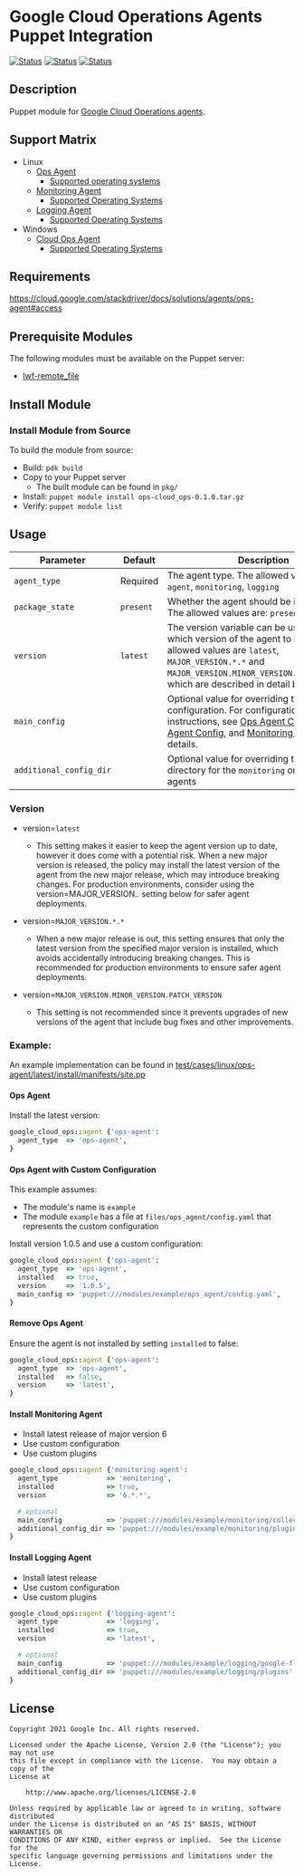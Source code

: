# Google Cloud Operations Agents Puppet Integration

[![Status](https://github.com/GoogleCloudPlatform/google-cloud-ops-agents-puppet/workflows/linux/badge.svg)](https://github.com/GoogleCloudPlatform/google-cloud-ops-agents-puppet/linux)
[![Status](https://github.com/GoogleCloudPlatform/google-cloud-ops-agents-puppet/workflows/windows/badge.svg)](https://github.com/GoogleCloudPlatform/google-cloud-ops-agents-puppet/windows)
[![Status](https://github.com/GoogleCloudPlatform/google-cloud-ops-agents-puppet/workflows/shellcheck/badge.svg)](https://github.com/GoogleCloudPlatform/google-cloud-ops-agents-puppet/shellcheck)

## Description

Puppet module for [Google Cloud Operations agents](https://cloud.google.com/stackdriver/docs/solutions/agents).

## Support Matrix

- Linux
  - [Ops Agent](https://cloud.google.com/stackdriver/docs/solutions/agents/ops-agent)
    - [Supported operating systems](https://cloud.google.com/stackdriver/docs/solutions/agents/ops-agent#supported_operating_systems)
  - [Monitoring Agent](https://cloud.google.com/stackdriver/docs/solutions/agents/monitoring)
    - [Supported Operating Systems](https://cloud.google.com/stackdriver/docs/solutions/agents/monitoring#supported_operating_systems)
  - [Logging Agent](https://cloud.google.com/stackdriver/docs/solutions/agents/logging)
    - [Supported Operating Systems](https://cloud.google.com/stackdriver/docs/solutions/agents/logging#supported_operating_systems)
- Windows
  - [Cloud Ops Agent](https://cloud.google.com/stackdriver/docs/solutions/agents/ops-agent)
    - [Supported Operating Systems](https://cloud.google.com/stackdriver/docs/solutions/agents/ops-agent#supported_operating_systems)

## Requirements

https://cloud.google.com/stackdriver/docs/solutions/agents/ops-agent#access

## Prerequisite Modules

The following modules must be available on the Puppet server:
- [lwf-remote_file](https://forge.puppet.com/modules/lwf/remote_file)

## Install Module

### Install Module from Source
To build the module from source:
- Build: `pdk build`
- Copy to your Puppet server
  - The built module can be found in `pkg/`
- Install: `puppet module install ops-cloud_ops-0.1.0.tar.gz`
- Verify: `puppet module list`

## Usage

| Parameter               | Default       | Description                                                       |
| ---                     | ---           | ---                                                               |
| `agent_type`            | Required      | The agent type. The allowed values are: `ops-agent`, `monitoring`, `logging`              |
| `package_state`         | `present`     | Whether the agent should be installed or not. The allowed values are: `present` and `absent`. |
| `version`               | `latest`      | The version variable can be used to specify which version of the agent to install. The allowed values are `latest`, `MAJOR_VERSION.*.*` and `MAJOR_VERSION.MINOR_VERSION.PATCH_VERSION`, which are described in detail below. |
| `main_config`           |               | Optional value for overriding the default configuration. For configuration syntax instructions, see [Ops Agent Config](https://cloud.google.com/stackdriver/docs/solutions/agents/ops-agent/configuration), [Logging Agent Config](https://cloud.google.com/logging/docs/agent/logging/configuration), and [Monitoring Agent](https://cloud.google.com/monitoring/agent/monitoring/configuration) for more details.           |
| `additional_config_dir` |               | Optional value for overriding the plugins directory for the `monitoring` or `logging` agents |

### Version

- version=`latest`
  - This setting makes it easier to keep the agent version up to date, however it does come with a potential risk. When a new major version is released, the policy may install the latest version of the agent from the new major release, which may introduce breaking changes. For production environments, consider using the version=MAJOR_VERSION.*.* setting below for safer agent deployments.

- version=`MAJOR_VERSION.*.*`
  - When a new major release is out, this setting ensures that only the latest version from the specified major version is installed, which avoids accidentally introducing breaking changes. This is recommended for production environments to ensure safer agent deployments.

- version=`MAJOR_VERSION.MINOR_VERSION.PATCH_VERSION`
  - This setting is not recommended since it prevents upgrades of new versions of the agent that include bug fixes and other improvements.

### Example:

An example implementation can be found in [test/cases/linux/ops-agent/latest/install/manifests/site.pp](test/cases/linux/ops-agent/latest/install/manifests/site.pp)

#### Ops Agent

Install the latest version:
```ruby
google_cloud_ops::agent {'ops-agent':
  agent_type  => 'ops-agent',
}
```

#### Ops Agent with Custom Configuration

This example assumes:
- The module's name is `example`
- The module `example` has a file at `files/ops_agent/config.yaml` that represents the custom configuration

Install version 1.0.5 and use a custom configuration:
```ruby
google_cloud_ops::agent {'ops-agent':
  agent_type  => 'ops-agent',
  installed   => true,
  version     => '1.0.5',
  main_config => 'puppet:///modules/example/ops_agent/config.yaml',
}
```

#### Remove Ops Agent

Ensure the agent is not installed by setting `installed` to false:
```ruby
google_cloud_ops::agent {'ops-agent':
  agent_type  => 'ops-agent',
  installed   => false,
  version     => 'latest',
}
```

#### Install Monitoring Agent

- Install latest release of major version 6
- Use custom configuration
- Use custom plugins

```ruby
google_cloud_ops::agent {'monitoring-agent':
  agent_type            => 'monitoring',
  installed             => true,
  version               => '6.*.*',

  # optional
  main_config           => 'puppet:///modules/example/monitoring/collectd.conf',
  additional_config_dir => 'puppet:///modules/example/monitoring/plugins'
}
```

#### Install Logging Agent

- Install latest release
- Use custom configuration
- Use custom plugins

```ruby
google_cloud_ops::agent {'logging-agent':
  agent_type            => 'logging',
  installed             => true,
  version               => 'latest',

  # optional
  main_config           => 'puppet:///modules/example/logging/google-fluentd.conf',
  additional_config_dir => 'puppet:///modules/example/logging/plugins'
}
```

## License

```
Copyright 2021 Google Inc. All rights reserved.

Licensed under the Apache License, Version 2.0 (the "License"); you may not use
this file except in compliance with the License.  You may obtain a copy of the
License at

    http://www.apache.org/licenses/LICENSE-2.0

Unless required by applicable law or agreed to in writing, software distributed
under the License is distributed on an "AS IS" BASIS, WITHOUT WARRANTIES OR
CONDITIONS OF ANY KIND, either express or implied.  See the License for the
specific language governing permissions and limitations under the License.
```
